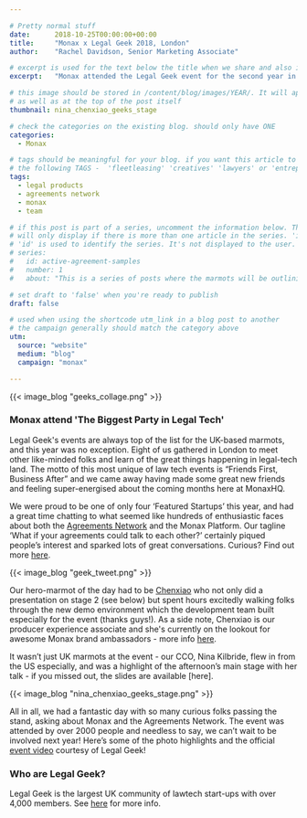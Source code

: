 ```yaml
---

# Pretty normal stuff
date:      2018-10-25T00:00:00+00:00
title:     "Monax x Legal Geek 2018, London"
author:    "Rachel Davidson, Senior Marketing Associate"

# excerpt is used for the text below the title when we share and also is the summary of the post on https://monax.io/blog
excerpt:   "Monax attended the Legal Geek event for the second year in a row, and it was a super-productive and fun day."

# this image should be stored in /content/blog/images/YEAR/. It will appear as a thumbnail on any listings,
# as well as at the top of the post itself
thumbnail: nina_chenxiao_geeks_stage

# check the categories on the existing blog. should only have ONE
categories:
  - Monax

# tags should be meaningful for your blog. if you want this article to show on a 'use case' page, you can use
# the following TAGS -  'fleetleasing' 'creatives' 'lawyers' or 'entrepreneurs'
tags:
  - legal products
  - agreements network
  - monax
  - team

# if this post is part of a series, uncomment the information below. The 'article series' box
# will only display if there is more than one article in the series. 'id', 'number' and 'about' all must be present.
# 'id' is used to identify the series. It's not displayed to the user.
# series:
#   id: active-agreement-samples
#   number: 1
#   about: "This is a series of posts where the marmots will be outlining how the Monax Platform and the Agreements Network can be used in harmony to create the legal products of the future."

# set draft to 'false' when you're ready to publish
draft: false

# used when using the shortcode utm_link in a blog post to another
# the campaign generally should match the category above
utm:
  source: "website"
  medium: "blog"
  campaign: "monax"

---
```


<!-- In general the filename below should match thumbnail category above -->
{{< image_blog "geeks_collage.png" >}}


<!-- Content markdown here - first title on page is auto generated from title in frontmatter -->
### Monax attend 'The Biggest Party in Legal Tech'

Legal Geek's events are always top of the list for the UK-based marmots, and this year was no exception. Eight of us gathered in London to meet other like-minded folks and learn of the great things happening in legal-tech land.
The motto of this most unique of law tech events is “Friends First, Business After” and we came away having made some great new friends and feeling super-energised about the coming months here at MonaxHQ.

We were proud to be one of only four ‘Featured Startups’ this year, and had a great time chatting to what seemed like hundreds of enthusiastic faces about both the [Agreements Network](https://agreements.network) and the Monax Platform. Our tagline ‘What if your agreements could talk to each other?’ certainly piqued people’s interest and sparked lots of great conversations. Curious? Find out more [here](https://monax.io/blog/2018/08/21/example-active-agreement-workflows-and-interfaces/).

{{< image_blog "geek_tweet.png" >}}

Our hero-marmot of the day had to be [Chenxiao](https://monax.io/blog/2018/10/05/meet-the-marmots-chenxiao-hu-wu-producer-experience-associate/) who not only did a presentation on stage 2 (see below) but spent hours excitedly walking folks through the new demo environment which the development team built especially for the event (thanks guys!). As a side note, Chenxiao is our producer experience associate and she's currently on the lookout for awesome Monax brand ambassadors - more info [here](https://monax.io/blog/2018/10/17/love-monax-love-marmots-become-an-mba-monax-brand-ambassador/).

It wasn’t just UK marmots at the event - our CCO, Nina Kilbride, flew in from the US especially, and was a highlight of the afternoon’s main stage with her talk - if you missed out, the slides are available [here].

{{< image_blog "nina_chenxiao_geeks_stage.png" >}}

All in all, we had a fantastic day with so many curious folks passing the stand, asking about Monax and the Agreements Network.
The event was attended by over 2000 people and needless to say, we can’t wait to be involved next year! Here’s some of the photo highlights and the official [event video](https://youtu.be/45BwpLmL8lc) courtesy of Legal Geek!


### Who are Legal Geek?
Legal Geek is the largest UK community of lawtech start-ups with over 4,000 members. See [here](https://www.legalgeek.co) for more info.
